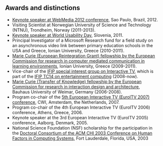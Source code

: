 ## Awards and distinctions

* [Keynote speaker at WebMedia 2012 conference](http://sws2012.ime.usp.br/webmedia/keynotes.php), Sao Paulo, Brazil, 2012.
* Visiting Scientist at Norwegian University of Science and Technology (NTNU), Trondheim, Norway (2011-2013).
* [Keynote speaker at World Usability Day](http://iskratel.com/en/news/world-usability-day-2011), Slovenia, 2011.
* Principal Investigator of a Microsoft Research fund for a field study on an asynchronous video link between primary education schools in the USA and Greece, Ionian University, Greece (2010-2011).
* [Marie Curie (European Reintegration Grant) fellowship by the European Commission for research in computer mediated communication in learning environments](http://cult.di.ionio.gr/), Ionian University, Greece (2009-2011).
* Vice-chair of the [IFIP special interest group on Interactive TV](http://uitv.info/ifip), which is part of the [IFIP TC14 on entertainment computing](http://www.org.id.tue.nl/IFIP-TC14/) (2008-now).
* [Marie Curie (Transfer of Knowledge) fellowship by the European Commission for research in interaction design and architecture](http://www.mediacityproject.com/), Bauhaus University of Weimar, Germany (2006-2008).
* Program co-chair of the [5th European Interactive TV (EuroITV 2007) conference](http://homepages.cwi.nl/~garcia/euroitv2007/EuroITV-2007.html), CWI, Amsterdam, the Netherlands, 2007.
* Program co-chair of the 4th European Interactive TV (EuroITV 2006) conference, Athens, Greece, 2006.
* Keynote speaker at the 3rd European Interactive TV (EuroITV 2005) conference, Aalborg, Denmark, 2005.
* National Science Foundation (NSF) scholarship for the participation in the [Doctoral Consortium of the ACM CHI 2003 Conference on Human Factors in Computing Systems](http://www.chi2003.org/doctoral_consortium_program.html), Fort Lauderdale, Florida, USA, 2003
